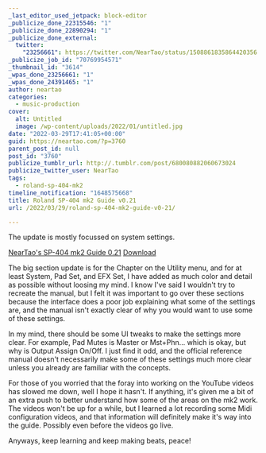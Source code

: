 ```yaml
---
_last_editor_used_jetpack: block-editor
_publicize_done_22315546: "1"
_publicize_done_22890294: "1"
_publicize_done_external:
  twitter:
    "23256661": https://twitter.com/NearTao/status/1508861835864420356
_publicize_job_id: "70769954571"
_thumbnail_id: "3614"
_wpas_done_23256661: "1"
_wpas_done_24391465: "1"
author: neartao
categories:
  - music-production
cover:
  alt: Untitled
  image: /wp-content/uploads/2022/01/untitled.jpg
date: "2022-03-29T17:41:05+00:00"
guid: https://neartao.com/?p=3760
parent_post_id: null
post_id: "3760"
publicize_tumblr_url: http://.tumblr.com/post/680080882060673024
publicize_twitter_user: NearTao
tags:
  - roland-sp-404-mk2
timeline_notification: "1648575668"
title: Roland SP-404 mk2 Guide v0.21
url: /2022/03/29/roland-sp-404-mk2-guide-v0-21/

---
```

The update is mostly focussed on system settings.

[NearTao's SP-404 mk2 Guide 0.21](/wp-content/uploads/2022/03/neartaos-sp-404-mk2-guide-0.21.pdf) [Download](/wp-content/uploads/2022/03/neartaos-sp-404-mk2-guide-0.21.pdf)

The big section update is for the Chapter on the Utility menu, and for at least System, Pad Set, and EFX Set, I have added as much color and detail as possible without loosing my mind. I know I've said I wouldn't try to recreate the manual, but I felt it was important to go over these sections because the interface does a poor job explaining what some of the settings are, and the manual isn't exactly clear of why you would want to use some of these settings.

In my mind, there should be some UI tweaks to make the settings more clear. For example, Pad Mutes is Master or Mst+Phn… which is okay, but why is Output Assign On/Off. I just find it odd, and the official reference manual doesn't necessarily make some of these settings much more clear unless you already are familiar with the concepts.

For those of you worried that the foray into working on the YouTube videos has slowed me down, well I hope it hasn't. If anything, it's given me a bit of an extra push to better understand how some of the areas on the mk2 work. The videos won't be up for a while, but I learned a lot recording some Midi configuration videos, and that information will definitely make it's way into the guide. Possibly even before the videos go live.

Anyways, keep learning and keep making beats, peace!
